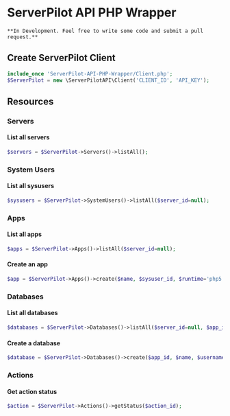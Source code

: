 # ServerPilot API PHP Wrapper

```
**In Development. Feel free to write some code and submit a pull request.**
```

## Create ServerPilot Client
```php
include_once 'ServerPilot-API-PHP-Wrapper/Client.php';
$ServerPilot = new \ServerPilotAPI\Client('CLIENT_ID', 'API_KEY');
```
## Resources

### Servers

#### List all servers
```php
$servers = $ServerPilot->Servers()->listAll();
```

### System Users

#### List all sysusers
```php
$sysusers = $ServerPilot->SystemUsers()->listAll($server_id=null);
```

### Apps

#### List all apps
```php
$apps = $ServerPilot->Apps()->listAll($server_id=null);
```
#### Create an app
```php
$app = $ServerPilot->Apps()->create($name, $sysuser_id, $runtime='php5.4', $domains=array());
```

### Databases

#### List all databases
```php
$databases = $ServerPilot->Databases()->listAll($server_id=null, $app_id=null);
```

#### Create a database
```php
$database = $ServerPilot->Databases()->create($app_id, $name, $username, $password);
```

### Actions

#### Get action status
```php
$action = $ServerPilot->Actions()->getStatus($action_id);
```